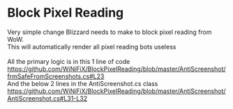 # Block Pixel Reading
Very simple change Blizzard needs to make to block pixel reading from WoW.<br>
This will automatically render all pixel reading bots useless<br><br>
All the primary logic is in this 1 line of code<br>
https://github.com/WiNiFiX/BlockPixelReading/blob/master/AntiScreenshot/frmSafeFromScreenshots.cs#L23<br>
And the below 2 lines in the AntiScreenshot.cs class<br>
https://github.com/WiNiFiX/BlockPixelReading/blob/master/AntiScreenshot/AntiScreenshot.cs#L31-L32
